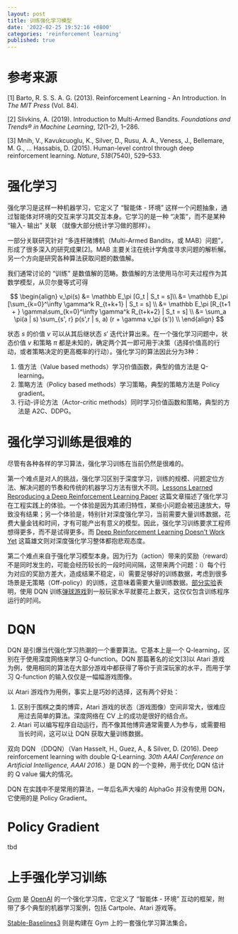 ```yaml
---
layout: post
title: 训练强化学习模型
date: '2022-02-25 19:52:16 +0800'
categories: 'reinforcement learning' 
published: true
---
```


# 参考来源

[1] Barto, R. S. S. A. G. (2013). Reinforcement Learning - An Introduction. In *The MIT Press* (Vol. 84). 

[2] Slivkins, A. (2019). Introduction to Multi-Armed Bandits. *Foundations and Trends® in Machine Learning*, *12*(1–2), 1–286.

[3] Mnih, V., Kavukcuoglu, K., Silver, D., Rusu, A. A., Veness, J., Bellemare, M. G., … Hassabis, D. (2015). Human-level control through deep reinforcement learning. *Nature*, *518*(7540), 529–533.

# 强化学习

强化学习是这样一种机器学习，它定义了 “智能体 - 环境” 这样一个问题抽象，通过智能体对环境的交互来学习其交互本身。它学习的是一种 “决策”，而不是某种 “输入- 输出” 关联 （就像大部分统计学习做的那样）。

一部分关联研究针对 “多连杆赌博机（Multi-Armed Bandits，或 MAB）问题”，形成了很多深入的研究成果[2]。MAB 主要关注在统计学角度寻求问题的解析解。另一个方向是研究各种算法获取问题的数值解。

我们通常讨论的 “训练” 是数值解的范畴。数值解的方法使用马尔可夫过程作为其数学模型，从贝尔曼等式可得

$$ \begin{align} v_\pi(s) &= \mathbb E_\pi [G_t | S_t = s]\\ &= \mathbb E_\pi [\sum_{k=0}^\infty \gamma^k R_{t+k+1} | S_t = s] \\ &= \mathbb E_\pi [R_{t+1 + } \gamma\sum_{k=0}^\infty \gamma^k R_{t+k+2} | S_t = s] \\ &= \sum_a \pi(a | s) \sum_{s', r} p(s',r | s, a) (r + \gamma v_\pi (s')) \\ \end{align} $$

状态 $s$ 的价值 $v$ 可以从其后继状态 $s'$ 迭代计算出来。在一个强化学习问题中，状态价值 $v$ 和策略 $\pi$ 都是未知的，确定两个其一即可用于决策（选择价值高的行动，或者策略决定的更高概率的行动）。强化学习的算法因此分为3种：

1. 值方法（Value based methods）学习价值函数，典型的值方法是 Q-learning。
2. 策略方法（Policy based methods）学习策略，典型的策略方法是 Policy gradient。
3. 行动-评论方法（Actor-critic methods）同时学习价值函数和策略，典型的方法是 A2C、DDPG。

# 强化学习训练是很难的

尽管有各种各样的学习算法，强化学习训练在当前仍然是很难的。

第一个难点是对人的挑战，强化学习区别于深度学习，训练的规模、问题定位方法、解决问题的节奏和传统的机器学习方法有很大不同。[Lessons Learned Reproducing a Deep Reinforcement Learning Paper](http://amid.fish/reproducing-deep-rl?fbclid=IwAR1VPZm3FSTrV8BZ4UdFc2ExZy0olusmaewmloTPhpA4QOnHKRI2LLOz3mM) 这篇文章描述了强化学习在工程实践上的体验。一个体验是因为其递归特性，某些小问题会被迅速放大，导致没有结果；另一个体验是，特别针对深度强化学习，当前需要大量训练数据，花费大量金钱和时间，才有可能产出有意义的模型。因此，强化学习训练要求工程师想得更多，而不是试得更多。而 [Deep Reinforcement Learning Doesn't Work Yet](https://www.alexirpan.com/2018/02/14/rl-hard.html) 这篇雄文则对深度强化学习整体都抱悲观态度。

第二个难点来自于强化学习模型本身。因为行为（action）带来的奖励（reward）不是同时发生的，可能会经历较长的一段时间间隔，这带来两个问题：i）每个行为对应的奖励方差大，造成结果不稳定，ii）需要足够好的训练数据，考虑到很多场景是无策略（Off-policy）的训练，这意味着需要大量训练数据。[部分实验](http://amid.fish/reproducing-deep-rl?fbclid=IwAR1VPZm3FSTrV8BZ4UdFc2ExZy0olusmaewmloTPhpA4QOnHKRI2LLOz3mM)表明，使用 DQN 训练[弹球游戏](https://gym.openai.com/envs/Pong-v0/)到一般玩家水平就要花上数天，这仅仅包含训练程序运行的时间。

# DQN

DQN 是引爆当代强化学习热潮的一个重要算法。它基本上是一个 Q-learning，区别在于使用深度网络来学习 Q-function。DQN 那篇著名的论文[3]以 Atari 游戏为例，使用相同的算法在大部分游戏中都获得了等价于资深玩家的水平，而用于学习 Q-function 的输入仅仅是一幅幅游戏图像。

以 Atari 游戏作为用例，事实上是巧妙的选择，这有两个好处：

1. 区别于围棋之类的博弈，Atari 游戏的状态（游戏图像）空间非常大，很难应用过去简单的算法。深度网络在 CV 上的成功是很好的结合点。
2. Atari 可以编写程序自动运行，而不像其他博弈通常需要人为参与，或需要相当长时间，这可以让 DQN 获取大量训练数据。

双向 DQN （DDQN）（Van Hasselt, H., Guez, A., & Silver, D. (2016). Deep reinforcement learning with double Q-Learning. *30th AAAI Conference on Artificial Intelligence, AAAI 2016*.）是 DQN 的一个变种，用于优化 DQN 估计的 Q value 偏大的情况。

DQN 在实践中不是常用的算法，一年后名声大噪的 AlphaGo 并没有使用 DQN，它使用的是 Policy Gradient。

# Policy Gradient

tbd

# 上手强化学习训练

[Gym](https://gym.openai.com/) 是 [OpenAI](https://www.openai.com/) 的一个强化学习库，它定义了 “智能体 - 环境” 互动的框架，附带了多个典型的机器学习案例，包括 Cartpole、Atari 游戏等。

[Stable-Baselines3](https://stable-baselines3.readthedocs.io/en/master/#) 则是构建在 Gym 上的一套强化学习算法集合。